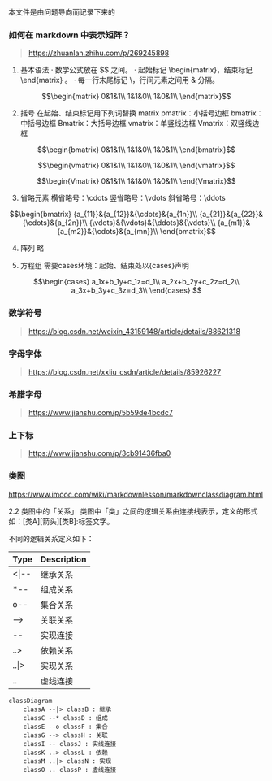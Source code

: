 本文件是由问题导向而记录下来的

### 如何在 markdown 中表示矩阵？

> https://zhuanlan.zhihu.com/p/269245898

1. 基本语法
· 数学公式放在 $$ 之间。
· 起始标记 \begin{matrix}，结束标记 \end{matrix} 。
· 每一行末尾标记 \\，行间元素之间用 & 分隔。

$$\begin{matrix}
0&1&1\\
1&1&0\\
1&0&1\\
\end{matrix}$$

2. 括号
在起始、结束标记用下列词替换 matrix
pmatrix：小括号边框
bmatrix：中括号边框
Bmatrix：大括号边框
vmatrix：单竖线边框
Vmatrix：双竖线边框

$$\begin{bmatrix}
0&1&1\\
1&1&0\\
1&0&1\\
\end{bmatrix}$$

$$\begin{vmatrix}
0&1&1\\
1&1&0\\
1&0&1\\
\end{vmatrix}$$

$$\begin{Vmatrix}
0&1&1\\
1&1&0\\
1&0&1\\
\end{Vmatrix}$$

3. 省略元素
横省略号：\cdots
竖省略号：\vdots
斜省略号：\ddots

$$\begin{bmatrix}
{a_{11}}&{a_{12}}&{\cdots}&{a_{1n}}\\
{a_{21}}&{a_{22}}&{\cdots}&{a_{2n}}\\
{\vdots}&{\vdots}&{\ddots}&{\vdots}\\
{a_{m1}}&{a_{m2}}&{\cdots}&{a_{mn}}\\
\end{bmatrix}$$

4. 阵列
略

5. 方程组
需要cases环境：起始、结束处以{cases}声明

$$\begin{cases}
a_1x+b_1y+c_1z=d_1\\
a_2x+b_2y+c_2z=d_2\\
a_3x+b_3y+c_3z=d_3\\
\end{cases}
$$

### 数学符号

> https://blog.csdn.net/weixin_43159148/article/details/88621318

### 字母字体

> https://blog.csdn.net/xxliu_csdn/article/details/85926227

### 希腊字母

> https://www.jianshu.com/p/5b59de4bcdc7

### 上下标

> https://www.jianshu.com/p/3cb91436fba0

### 类图
https://www.imooc.com/wiki/markdownlesson/markdownclassdiagram.html

2.2 类图中的「关系」
类图中「类」之间的逻辑关系由连接线表示，定义的形式如：[类A][箭头][类B]:标签文字。

不同的逻辑关系定义如下：

|Type	|Description|
|--|----|
| <\|--	|  继承关系   |
|*--|	组成关系|
|o--|	集合关系|
|-->|	关联关系|
|--	|   实现连接|
|..>|	依赖关系|
|..\|> |	实现关系|
|..	|   虚线连接|




``` mermaid
classDiagram
    classA --|> classB : 继承
    classC --* classD : 组成
    classE --o classF : 集合
    classG --> classH : 关联
    classI -- classJ : 实线连接
    classK ..> classL : 依赖
    classM ..|> classN : 实现
    classO .. classP : 虚线连接
```
